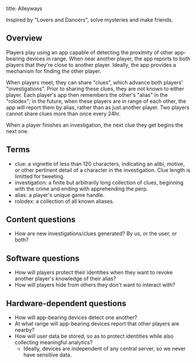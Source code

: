 title: Alleyways

Inspired by "Lovers and Dancers", solve mysteries and make friends.

## Overview

Players play using an app capable of detecting the proximity of other app-bearing devices in range. When near another player, the app reports to both players that they're close to another player. Ideally, the app provides a mechanism for finding the other player. 

When players meet, they can share "clues", which advance both players' "investigations". Prior to sharing these clues, they are not known to either player. Each player's app then remembers the other's "alias" in the "rolodex"; in the future, when these players are in range of each other, the app will report them by alias, rather than as just another player. Two players cannot share clues more than once every 24hr.

When a player finishes an investigation, the next clue they get begins the next one.

## Terms

* clue: a vignette of less than 120 characters, indicating an alibi, motive, or other pertinent detail of a character in the investigation. Clue length is limitted for tweeting.
* investigation: a finite but arbitrarily long collection of clues, beginning with the crime and ending with apprehending the perp.
* alias: a player's unique game handle.
* rolodex: a collection of all known aliases.

## Content questions

* How are new investigations/clues generated? By us, or the user, or both?

## Software questions

* How will players protect their identities when they want to revoke another player's knowledge of their alias?
* How will players hide from others they don't want to interact with?

## Hardware-dependent questions

* How will app-bearing devices detect one another?
* At what range will app-bearing devices report that other players are nearby?
* How will user data be stored, so as to protect identities while also collecting meaningful analytics?
  - Ideally, devices are independent of any central server, so we never have sensitive data.